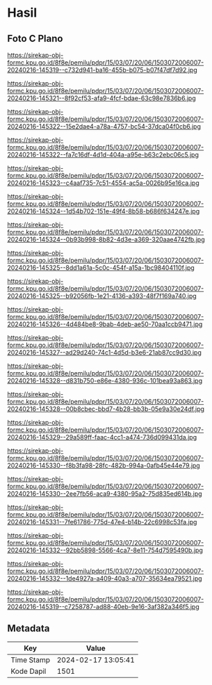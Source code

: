# Hasil

## Foto C Plano

https://sirekap-obj-formc.kpu.go.id/8f8e/pemilu/pdpr/15/03/07/20/06/1503072006007-20240216-145319--c732d941-ba16-455b-b075-b07f47df7d92.jpg

https://sirekap-obj-formc.kpu.go.id/8f8e/pemilu/pdpr/15/03/07/20/06/1503072006007-20240216-145321--8f92cf53-afa9-4fcf-bdae-63c98e7836b6.jpg

https://sirekap-obj-formc.kpu.go.id/8f8e/pemilu/pdpr/15/03/07/20/06/1503072006007-20240216-145322--15e2dae4-a78a-4757-bc54-37dca04f0cb6.jpg

https://sirekap-obj-formc.kpu.go.id/8f8e/pemilu/pdpr/15/03/07/20/06/1503072006007-20240216-145322--fa7c16df-4d1d-404a-a95e-b63c2ebc06c5.jpg

https://sirekap-obj-formc.kpu.go.id/8f8e/pemilu/pdpr/15/03/07/20/06/1503072006007-20240216-145323--c4aaf735-7c51-4554-ac5a-0026b95e16ca.jpg

https://sirekap-obj-formc.kpu.go.id/8f8e/pemilu/pdpr/15/03/07/20/06/1503072006007-20240216-145324--1d54b702-151e-49f4-8b58-b686f634247e.jpg

https://sirekap-obj-formc.kpu.go.id/8f8e/pemilu/pdpr/15/03/07/20/06/1503072006007-20240216-145324--0b93b998-8b82-4d3e-a369-320aae4742fb.jpg

https://sirekap-obj-formc.kpu.go.id/8f8e/pemilu/pdpr/15/03/07/20/06/1503072006007-20240216-145325--8dd1a61a-5c0c-454f-a15a-1bc98404110f.jpg

https://sirekap-obj-formc.kpu.go.id/8f8e/pemilu/pdpr/15/03/07/20/06/1503072006007-20240216-145325--b92056fb-1e21-4136-a393-48f7f169a740.jpg

https://sirekap-obj-formc.kpu.go.id/8f8e/pemilu/pdpr/15/03/07/20/06/1503072006007-20240216-145326--4d484be8-9bab-4deb-ae50-70aa1ccb9471.jpg

https://sirekap-obj-formc.kpu.go.id/8f8e/pemilu/pdpr/15/03/07/20/06/1503072006007-20240216-145327--ad29d240-74c1-4d5d-b3e6-21ab87cc9d30.jpg

https://sirekap-obj-formc.kpu.go.id/8f8e/pemilu/pdpr/15/03/07/20/06/1503072006007-20240216-145328--d831b750-e86e-4380-936c-101bea93a863.jpg

https://sirekap-obj-formc.kpu.go.id/8f8e/pemilu/pdpr/15/03/07/20/06/1503072006007-20240216-145328--00b8cbec-bbd7-4b28-bb3b-05e9a30e24df.jpg

https://sirekap-obj-formc.kpu.go.id/8f8e/pemilu/pdpr/15/03/07/20/06/1503072006007-20240216-145329--29a589ff-faac-4cc1-a474-736d099431da.jpg

https://sirekap-obj-formc.kpu.go.id/8f8e/pemilu/pdpr/15/03/07/20/06/1503072006007-20240216-145330--f8b3fa98-28fc-482b-994a-0afb45e44e79.jpg

https://sirekap-obj-formc.kpu.go.id/8f8e/pemilu/pdpr/15/03/07/20/06/1503072006007-20240216-145330--2ee7fb56-aca9-4380-95a2-75d835ed614b.jpg

https://sirekap-obj-formc.kpu.go.id/8f8e/pemilu/pdpr/15/03/07/20/06/1503072006007-20240216-145331--7fe61786-775d-47e4-b14b-22c6998c53fa.jpg

https://sirekap-obj-formc.kpu.go.id/8f8e/pemilu/pdpr/15/03/07/20/06/1503072006007-20240216-145332--92bb5898-5566-4ca7-8e11-754d7595490b.jpg

https://sirekap-obj-formc.kpu.go.id/8f8e/pemilu/pdpr/15/03/07/20/06/1503072006007-20240216-145332--1de4927a-a409-40a3-a707-35634ea79521.jpg

https://sirekap-obj-formc.kpu.go.id/8f8e/pemilu/pdpr/15/03/07/20/06/1503072006007-20240216-145319--c7258787-ad88-40eb-9e16-3af382a346f5.jpg


## Metadata

| Key        | Value               |
| ---------- | ------------------- |
| Time Stamp | 2024-02-17 13:05:41 |
| Kode Dapil | 1501                |



